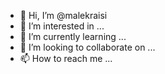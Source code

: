 - 👋 Hi, I’m @malekraisi
- 👀 I’m interested in ...
- 🌱 I’m currently learning ...
- 💞️ I’m looking to collaborate on ...
- 📫 How to reach me ...

<!---
malekraisi/malekraisi is a ✨ special ✨ repository because its `README.md` (this file) appears on your GitHub profile.
You can click the Preview link to take a look at your changes.
--->
